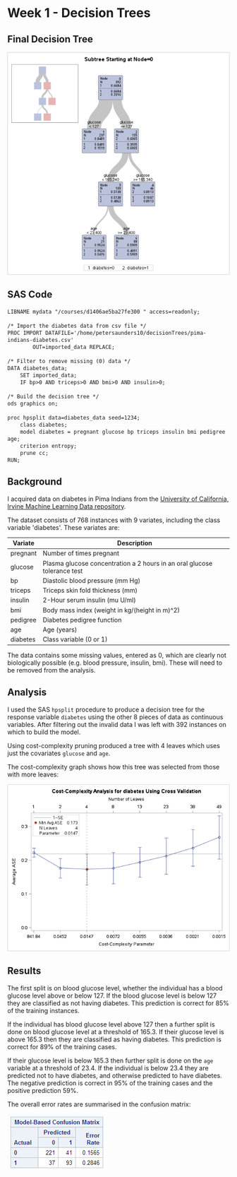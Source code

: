 # Week 1 - Decision Trees

## Final Decision Tree

![Diabetes Decision Tree](images/tree.png?raw=true)

## SAS Code
```sas
LIBNAME mydata "/courses/d1406ae5ba27fe300 " access=readonly;

/* Import the diabetes data from csv file */
PROC IMPORT DATAFILE='/home/petersaunders10/decisionTrees/pima-indians-diabetes.csv' 
        OUT=imported_data REPLACE;
        
/* Filter to remove missing (0) data */
DATA diabetes_data;
    SET imported_data;
    IF bp>0 AND triceps>0 AND bmi>0 AND insulin>0;

/* Build the decision tree */
ods graphics on;

proc hpsplit data=diabetes_data seed=1234;
    class diabetes;
    model diabetes = pregnant glucose bp triceps insulin bmi pedigree age;
    criterion entropy;
    prune cc;    
RUN;
```

## Background
I acquired data on diabetes in Pima Indians from the [University of California, Irvine Machine Learning Data repository](https://archive.ics.uci.edu/ml/datasets/Pima+Indians+Diabetes).

The dataset consists of 768 instances with 9 variates, including the class variable 'diabetes'.  These variates are:

| Variate | Description |
| --- | --- |
| pregnant | Number of times pregnant |
| glucose | Plasma glucose concentration a 2 hours in an oral glucose tolerance test |
| bp | Diastolic blood pressure (mm Hg)  |
| triceps | Triceps skin fold thickness (mm) |
| insulin | 2-Hour serum insulin (mu U/ml)  |
| bmi | Body mass index (weight in kg/(height in m)^2)  |
| pedigree | Diabetes pedigree function  |
| age | Age (years)  |
| diabetes | Class variable (0 or 1) |

The data contains some missing values, entered as 0, which are clearly not biologically possible (e.g. blood pressure, insulin, bmi).  These will need to be removed from the analysis.

## Analysis

I used the SAS `hpsplit` procedure to produce a decision tree for the response variable `diabetes` using the other 8 pieces of data as continuous variables.  After filtering out the invalid data I was left with 392 instances on which to build the model.

Using cost-complexity pruning produced a tree with 4 leaves which uses just the covariates `glucose` and `age`.

The cost-complexity graph shows how this tree was selected from those with more leaves:

![Cost-Complexity Analysis](images/pruning.png?raw=true)

## Results

The first split is on blood glucose level, whether the individual has a blood glucose level above or below 127.  If the blood glucose level is below 127 they are classified as not having diabetes.  This prediction is correct for 85% of the training instances.

If the individual has blood glucose level above 127 then a further split is done on blood glucose level at a threshold of 165.3.  If their glucose level is above 165.3 then they are classified as having diabetes.  This prediction is correct for 89% of the training cases.

If their glucose level is below 165.3 then further split is done on the `age` variable at a threshold of 23.4.  If the individual is below 23.4 they are predicted not to have diabetes, and otherwise predicted to have diabetes.  The negative prediction is correct in 95% of the training cases and the positive prediction 59%.

The overall error rates are summarised in the confusion matrix:

![Confusion Matrix](images/confusion.png?raw=true)

